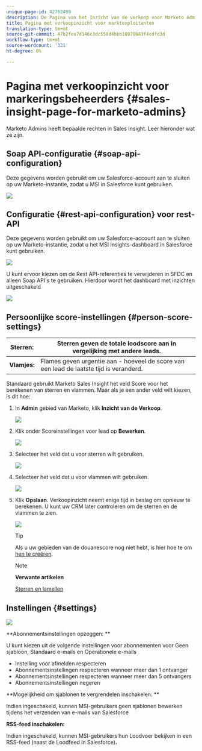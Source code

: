 ```yaml
---
unique-page-id: 42762409
description: De Pagina van het Inzicht van de verkoop voor Marketo Admins - Marketo Docs - de Documentatie van het Product
title: Pagina met verkoopinzicht voor marktexploitanten
translation-type: tm+mt
source-git-commit: 47b2fee7d146c3dc558d4bbb10070683f4cdfd3d
workflow-type: tm+mt
source-wordcount: '321'
ht-degree: 0%

---
```



# Pagina met verkoopinzicht voor markeringsbeheerders {#sales-insight-page-for-marketo-admins}

Marketo Admins heeft bepaalde rechten in Sales Insight. Leer hieronder wat ze zijn.

## Soap API-configuratie {#soap-api-configuration}

Deze gegevens worden gebruikt om uw Salesforce-account aan te sluiten op uw Marketo-instantie, zodat u MSI in Salesforce kunt gebruiken.

![](assets/one-1.png)

## Configuratie {#rest-api-configuration} voor rest-API

Deze gegevens worden gebruikt om uw Salesforce-account aan te sluiten op uw Marketo-instantie, zodat u het MSI Insights-dashboard in Salesforce kunt gebruiken.

![](assets/two-1.png)

U kunt ervoor kiezen om de Rest API-referenties te verwijderen in SFDC en alleen Soap API&#39;s te gebruiken. Hierdoor wordt het dashboard met inzichten uitgeschakeld

![](assets/three-1.png)

## Persoonlijke score-instellingen {#person-score-settings}

| **Sterren:** | Sterren geven de totale loodscore aan in vergelijking met andere leads. |
|---|---|
| **Vlamjes:** | Flames geven urgentie aan - hoeveel de score van een lead de laatste tijd is veranderd. |

Standaard gebruikt Marketo Sales Insight het veld Score voor het berekenen van sterren en vlammen. Maar als je een ander veld wilt kiezen, is dit hoe:

1. In **Admin** gebied van Marketo, klik **Inzicht van de Verkoop**.

   ![](assets/four.png)

1. Klik onder Scoreinstellingen voor lead op **Bewerken**.

   ![](assets/five.png)

1. Selecteer het veld dat u voor sterren wilt gebruiken.

   ![](assets/six.png)

1. Selecteer het veld dat u voor vlammen wilt gebruiken.

   ![](assets/seven.png)

1. Klik **Opslaan**. Verkoopinzicht neemt enige tijd in beslag om opnieuw te berekenen. U kunt uw CRM later controleren om de sterren en de vlammen te zien.

   ![](assets/eight.png)

   >[!TIP]
   >
   >Als u uw gebieden van de douanescore nog niet hebt, is hier hoe te om [hen te creëren](http://docs.marketo.com/x/3wMk).

   >[!NOTE]
   >
   >**Verwante artikelen**
   >
   >
   >[Sterren en lamellen](http://docs.marketo.com/x/qgU6Ag)

## Instellingen {#settings}

![](assets/nine.png)

**Abonnementsinstellingen opzeggen: **

U kunt kiezen uit de volgende instellingen voor abonnementen voor Geen sjabloon, Standaard e-mails en Operationele e-mails

* Instelling voor afmelden respecteren
* Abonnementsinstellingen respecteren wanneer meer dan 1 ontvanger
* Abonnementsinstellingen respecteren wanneer meer dan 5 ontvangers
* Abonnementsinstellingen negeren

**Mogelijkheid om sjablonen te vergrendelen inschakelen: **

Indien ingeschakeld, kunnen MSI-gebruikers geen sjablonen bewerken tijdens het verzenden van e-mails van Salesforce

**RSS-feed inschakelen:**

Indien ingeschakeld, kunnen MSI-gebruikers hun Loodvoer bekijken in een RSS-feed (naast de Loodfeed in Salesforce)**.**
